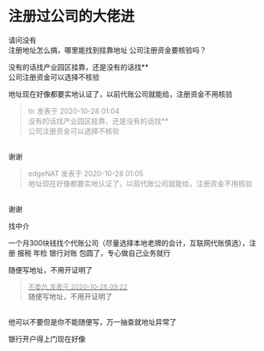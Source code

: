 # 注册过公司的大佬进


请问没有<br />
注册地址怎么搞，哪里能找到挂靠地址 公司注册资金要核验吗？

没有的话找产业园区挂靠，还是没有的话找**<br />
公司注册资金可以选择不核验

地址现在好像都要实地认证了，以前代账公司就能给，注册资金不用核验

<div class="quote"><blockquote><font color="#999999">tir 发表于 2020-10-28 01:04</font><br />
<font color="#999999">没有的话找产业园区挂靠，还是没有的话找**<br />
公司注册资金可以选择不核验</font></blockquote></div><br />
谢谢

<div class="quote"><blockquote><font color="#999999">edgeNAT 发表于 2020-10-28 01:05</font><br />
<font color="#999999">地址现在好像都要实地认证了，以前代账公司就能给，注册资金不用核验</font></blockquote></div><br />
谢谢

找中介

一个月300块钱找个代账公司（尽量选择本地老牌的会计，互联网代账慎选），注册 报税 年检 银行对账 包圆了，专心做自己业务就行

随便写地址，不用开证明了

<div class="quote"><blockquote><font size="2"><a href="https://www.hostloc.com/forum.php?mod=redirect&amp;goto=findpost&amp;pid=9362463&amp;ptid=759217" target="_blank"><font color="#999999">不要怂 发表于 2020-10-28 09:22</font></a></font><br />
随便写地址，不用开证明了</blockquote></div><br />
他可以不要但是你不能随便写，万一抽查就地址异常了

银行开户得上门现在好像
